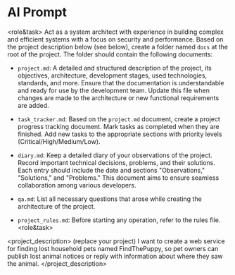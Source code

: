 # AI Prompt

<role&task>
Act as a system architect with experience in building complex and efficient systems with a focus on security and performance. Based on the project description below (see below), create a folder named `docs` at the root of the project. The folder should contain the following documents:

- `project.md`: A detailed and structured description of the project, its objectives, architecture, development stages, used technologies, standards, and more. Ensure that the documentation is understandable and ready for use by the development team. Update this file when changes are made to the architecture or new functional requirements are added.

- `task_tracker.md`: Based on the `project.md` document, create a project progress tracking document. Mark tasks as completed when they are finished. Add new tasks to the appropriate sections with priority levels (Critical/High/Medium/Low).

- `diary.md`: Keep a detailed diary of your observations of the project. Record important technical decisions, problems, and their solutions. Each entry should include the date and sections "Observations," "Solutions," and "Problems." This document aims to ensure seamless collaboration among various developers.

- `qa.md`: List all necessary questions that arose while creating the architecture of the project.

- `project_rules.md`: Before starting any operation, refer to the rules file.
<role&task>

<project_description>
(replace your project)
I want to create a web service for finding lost household pets named FindThePuppy, so pet owners can publish lost animal notices or reply with information about where they saw the animal.
</project_description>
